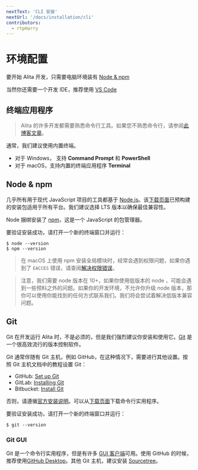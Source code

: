 ```yaml
---
nextText: 'CLI 安装'
nextUrl: '/docs/installation/cli'
contributors:
  - rtpHarry
---
```


# 环境配置

要开始 Alita 开发，只需要电脑环境装有 [Node & npm](#node-npm)

当然你还需要一个开发 IDE，推荐使用 [VS Code](https://code.visualstudio.com/)

## 终端应用程序

> Alita 的许多开发都需要熟悉命令行工具。如果您不熟悉命令行，请参阅[此博客文章](https://ionicframework.com/blog/new-to-the-command-line/)。

通常，我们建议使用内置终端。

- 对于 Windows， 支持 **Command Prompt** 和 **PowerShell**
- 对于 macOS，支持内置的终端应用程序 **Terminal**

## Node & npm

几乎所有用于现代 JavaScript 项目的工具都基于 [Node.js](/faq/glossary#node)。该[下载页面](https://nodejs.org/en/download/)已预构建的安装包适用于所有平台。我们建议选择 LTS 版本以确保最佳兼容性。

Node 捆绑安装了 [npm](/faq/glossary#npm)，这是一个 JavaScript 的包管理器。

要验证安装成功，请打开一个新的终端窗口并运行：

```shell
$ node --version
$ npm --version
```

> 在 macOS 上使用 npm 安装全局模块时，经常会遇到权限问题，如果你遇到了 `EACCES` 错误，请查阅[解决权限错误](/faq/tips#resolving-permission-errors)。

> 注意，我们需要 node 版本在 10+，如果你使用低版本的 node ，可能会遇到一些预料之外的问题。如果你的开发环境，不允许你升级 node 版本，那你可以使用你能找到的任何方式联系我们。我们将会尝试着解决低版本兼容问题。

## Git

Git 在开发运行 Alita 时，不是必须的，但是我们强烈建议你安装和使用它。[Git](/faq/glossary#git) 是一个很高效流行的版本控制软件。

Git 通常伴随有 Git 主机，例如 GitHub，在这种情况下，需要进行其他设置。按照 Git 主机文档中的教程设置 Git：

- GitHub: [Set up Git](https://help.github.com/en/articles/set-up-git)
- GitLab: [Installing Git](https://docs.gitlab.com/ee/topics/git/how_to_install_git)
- Bitbucket: [Install Git](https://www.atlassian.com/git/tutorials/install-git)

否则，请遵循[官方安装说明](https://git-scm.com/book/en/v2/Getting-Started-Installing-Git)。可以从[下载页面](https://git-scm.com/downloads)下载命令行实用程序。

要验证安装成功，请打开一个新的终端窗口并运行：

```shell
$ git --version
```

### Git GUI

Git 是一个命令行实用程序，但是有许多 [GUI 客户端](https://git-scm.com/downloads/guis/)可用。使用 GitHub 的时候，推荐使用[GitHub Desktop](https://desktop.github.com/)。其他 Git 主机，建议安装 [Sourcetree](https://www.sourcetreeapp.com/)。
